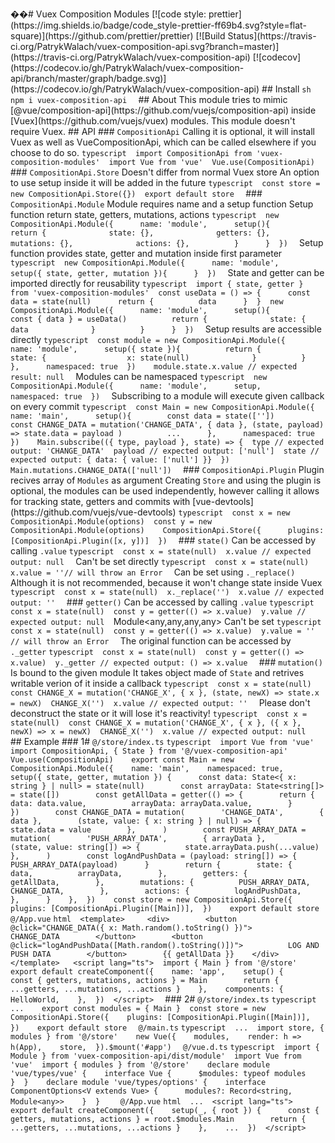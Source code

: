 ��#   V u e x   C o m p o s i t i o n   M o d u l e s  
 [ ! [ c o d e   s t y l e :   p r e t t i e r ] ( h t t p s : / / i m g . s h i e l d s . i o / b a d g e / c o d e _ s t y l e - p r e t t i e r - f f 6 9 b 4 . s v g ? s t y l e = f l a t - s q u a r e ) ] ( h t t p s : / / g i t h u b . c o m / p r e t t i e r / p r e t t i e r )  
 [ ! [ B u i l d   S t a t u s ] ( h t t p s : / / t r a v i s - c i . o r g / P a t r y k W a l a c h / v u e x - c o m p o s i t i o n - a p i . s v g ? b r a n c h = m a s t e r ) ] ( h t t p s : / / t r a v i s - c i . o r g / P a t r y k W a l a c h / v u e x - c o m p o s i t i o n - a p i )  
 [ ! [ c o d e c o v ] ( h t t p s : / / c o d e c o v . i o / g h / P a t r y k W a l a c h / v u e x - c o m p o s i t i o n - a p i / b r a n c h / m a s t e r / g r a p h / b a d g e . s v g ) ] ( h t t p s : / / c o d e c o v . i o / g h / P a t r y k W a l a c h / v u e x - c o m p o s i t i o n - a p i )  
 # #   I n s t a l l    
 ` ` ` s h  
 n p m   i   v u e x - c o m p o s i t i o n - a p i  
 ` ` `  
 # #   A b o u t  
 T h i s   m o d u l e   t r i e s   t o   m i m i c   [ @ v u e / c o m p o s i t i o n - a p i ] ( h t t p s : / / g i t h u b . c o m / v u e j s / c o m p o s i t i o n - a p i )   i n s i d e   [ V u e x ] ( h t t p s : / / g i t h u b . c o m / v u e j s / v u e x )   m o d u l e s .  
 T h i s   m o d u l e   d o e s n ' t   r e q u i r e   V u e x .  
 # #   A P I  
  
 # # #   ` C o m p o s i t i o n A p i `  
 C a l l i n g   i t   i s   o p t i o n a l ,   i t   w i l l   i n s t a l l   V u e x   a s   w e l l   a s   V u e C o m p o s i t i o n A p i ,   w h i c h   c a n   b e   c a l l e d   e l s e w h e r e   i f   y o u   c h o o s e   t o   d o   s o .  
  
 ` ` ` t y p e s c r i p t  
 i m p o r t   C o m p o s i t i o n A p i   f r o m   ' v u e x - c o m p o s i t i o n - m o d u l e s '  
 i m p o r t   V u e   f r o m   ' v u e '  
 V u e . u s e ( C o m p o s i t i o n A p i )  
 ` ` `  
  
 # # #   ` C o m p o s i t i o n A p i . S t o r e `  
 D o e s n ' t   d i f f e r   f r o m   n o r m a l   V u e x   s t o r e  
 A n   o p t i o n   t o   u s e   s e t u p   i n s i d e   i t   w i l l   b e   a d d e d   i n   t h e   f u t u r e  
  
 ` ` ` t y p e s c r i p t  
 c o n s t   s t o r e   =   n e w   C o m p o s i t i o n A p i . S t o r e ( { } )  
 e x p o r t   d e f a u l t   s t o r e  
 ` ` `  
  
 # # #   ` C o m p o s i t i o n A p i . M o d u l e `  
 M o d u l e   r e q u i r e s   n a m e   a n d   a   s e t u p   f u n c t i o n  
  
 S e t u p   f u n c t i o n   r e t u r n   s t a t e ,   g e t t e r s ,   m u t a t i o n s ,   a c t i o n s  
 ` ` ` t y p e s c r i p t  
 n e w   C o m p o s i t i o n A p i . M o d u l e ( {  
         n a m e :   ' m o d u l e ' ,  
         s e t u p ( ) {  
                 r e t u r n   {  
                         s t a t e :   { } ,  
                         g e t t e r s :   { } ,  
                         m u t a t i o n s :   { } ,  
                         a c t i o n s :   { } ,  
                 }  
         }  
 } )  
 ` ` `  
  
 S e t u p   f u n c t i o n   p r o v i d e s   s t a t e ,   g e t t e r   a n d   m u t a t i o n   i n s i d e   f i r s t   p a r a m e t e r  
 ` ` ` t y p e s c r i p t  
 n e w   C o m p o s i t i o n A p i . M o d u l e ( {  
         n a m e :   ' m o d u l e ' ,  
         s e t u p ( {   s t a t e ,   g e t t e r ,   m u t a t i o n   } ) {  
         }  
 } )  
 ` ` `  
  
 S t a t e   a n d   g e t t e r   c a n   b e   i m p o r t e d   d i r e c t l y   f o r   r e u s a b i l i t y  
 ` ` ` t y p e s c r i p t  
 i m p o r t   {   s t a t e ,   g e t t e r   }   f r o m   ' v u e x - c o m p o s i t i o n - m o d u l e s '  
 c o n s t   u s e D a t a   =   ( )   = >   {  
         c o n s t   d a t a   =   s t a t e ( n u l l )  
         r e t u r n   {  
                 d a t a  
         }  
 }  
 n e w   C o m p o s i t i o n A p i . M o d u l e ( {  
         n a m e :   ' m o d u l e ' ,  
         s e t u p ( ) {  
                 c o n s t   {   d a t a   }   =   u s e D a t a ( )  
                 r e t u r n   {  
                         s t a t e :   {  
                                 d a t a  
                         }  
                 }  
         }  
 } )  
 ` ` `  
  
 S e t u p   r e s u l t s   a r e   a c c e s s i b l e   d i r e c t l y  
  
 ` ` ` t y p e s c r i p t  
 c o n s t   m o d u l e   =   n e w   C o m p o s i t i o n A p i . M o d u l e ( {  
         n a m e :   ' m o d u l e ' ,  
         s e t u p ( {   s t a t e   } ) {  
                 r e t u r n   {  
                         s t a t e :   {  
                                 x :   s t a t e ( n u l l )  
                         }  
                 }  
         } ,  
         n a m e s p a c e d :   t r u e  
 } )  
  
 m o d u l e . s t a t e . x . v a l u e   / /   e x p e c t e d   r e s u l t :   n u l l  
 ` ` `  
  
 M o d u l e s   c a n   b e   n a m e s p a c e d  
 ` ` ` t y p e s c r i p t  
 n e w   C o m p o s i t i o n A p i . M o d u l e ( {  
         n a m e :   ' m o d u l e ' ,  
         s e t u p ,  
         n a m e s p a c e d :   t r u e  
 } )  
 ` ` `  
  
 S u b s c r i b i n g   t o   a   m o d u l e   w i l l   e x e c u t e   g i v e n   c a l l b a c k   o n   e v e r y   c o m m i t  
  
 ` ` ` t y p e s c r i p t  
 c o n s t   M a i n   =   n e w   C o m p o s i t i o n A p i . M o d u l e ( {  
         n a m e :   ' m a i n ' ,  
         s e t u p ( ) {  
             c o n s t   d a t a   =   s t a t e ( [ ' ' ] )  
              
             c o n s t   C H A N G E _ D A T A   =   m u t a t i o n ( ' C H A N G E _ D A T A ' ,   {   d a t a   } ,   ( s t a t e ,   p a y l o a d )   = >   s t a t e . d a t a   =   p a y l o a d   )  
  
             . . .  
         } ,  
         n a m e s p a c e d :   t r u e  
 } )  
  
 M a i n . s u b s c r i b e ( ( {   t y p e ,   p a y l o a d   } ,   s t a t e )   = >   {  
 t y p e   / /   e x p e c t e d   o u t p u t :   ' C H A N G E _ D A T A '  
 p a y l o a d   / /   e x p e c t e d   o u t p u t :   [ ' n u l l ' ]  
 s t a t e   / /   e x p e c t e d   o u t p u t :   {   d a t a :   {   v a l u e :   [ ' n u l l ' ]   } }  
 } )  
  
 M a i n . m u t a t i o n s . C H A N G E _ D A T A ( [ ' n u l l ' ] )  
 ` ` `  
  
 # # #   ` C o m p o s i t i o n A p i . P l u g i n `  
 P l u g i n   r e c i v e s   a r r a y   o f   ` M o d u l e s `   a s   a r g u m e n t  
 C r e a t i n g   ` S t o r e `   a n d   u s i n g   t h e   p l u g i n   i s   o p t i o n a l ,   t h e   m o d u l e s   c a n   b e   u s e d   i n d e p e n d e n t l y ,   h o w e v e r   c a l l i n g   i t   a l l o w s   f o r   t r a c k i n g   s t a t e ,   g e t t e r s   a n d   c o m m i t s   w i t h   [ v u e - d e v t o o l s ] ( h t t p s : / / g i t h u b . c o m / v u e j s / v u e - d e v t o o l s )  
  
 ` ` ` t y p e s c r i p t  
 c o n s t   x   =   n e w   C o m p o s i t i o n A p i . M o d u l e ( o p t i o n s )  
 c o n s t   y   =   n e w   C o m p o s i t i o n A p i . M o d u l e ( o p t i o n s )  
  
 C o m p o s i t i o n A p i . S t o r e ( {  
         p l u g i n s :   [ C o m p o s i t i o n A p i . P l u g i n ( [ x ,   y ] ) ]  
 } )  
 ` ` `  
  
 # # #   ` s t a t e ( ) `  
 C a n   b e   a c c e s s e d   b y   c a l l i n g   ` . v a l u e `  
  
 ` ` ` t y p e s c r i p t  
 c o n s t   x   =   s t a t e ( n u l l )  
 x . v a l u e   / /   e x p e c t e d   o u t p u t :   n u l l  
 ` ` `  
  
 C a n ' t   b e   s e t   d i r e c t l y  
  
 ` ` ` t y p e s c r i p t  
 c o n s t   x   =   s t a t e ( n u l l )  
 x . v a l u e   =   ' ' / /   w i l l   t h r o w   a n   E r r o r  
 ` ` `  
  
 C a n   b e   s e t   u s i n g   ` . _ r e p l a c e ( ) `  
  
 A l t h o u g h   i t   i s   n o t   r e c o m m e n d e d ,   b e c a u s e   i t   w o n ' t   c h a n g e   s t a t e   i n s i d e   V u e x  
  
 ` ` ` t y p e s c r i p t  
 c o n s t   x   =   s t a t e ( n u l l )  
 x . _ r e p l a c e ( ' ' )  
 x . v a l u e   / /   e x p e c t e d   o u t p u t :   ' '  
 ` ` `  
  
 # # #   ` g e t t e r ( ) `  
 C a n   b e   a c c e s s e d   b y   c a l l i n g   ` . v a l u e `  
  
 ` ` ` t y p e s c r i p t  
 c o n s t   x   =   s t a t e ( n u l l )  
 c o n s t   y   =   g e t t e r ( ( )   = >   x . v a l u e )  
 y . v a l u e   / /   e x p e c t e d   o u t p u t :   n u l l  
 ` ` ` Module<any,any,any,any> 
  
 C a n ' t   b e   s e t  
 ` ` ` t y p e s c r i p t  
 c o n s t   x   =   s t a t e ( n u l l )  
 c o n s t   y   =   g e t t e r ( ( )   = >   x . v a l u e )  
 y . v a l u e   =   ' '   / /   w i l l   t h r o w   a n   E r r o r  
 ` ` `  
  
 T h e   o r i g i n a l   f u n c t i o n   c a n   b e   a c c e s s e d   b y   ` . _ g e t t e r `  
 ` ` ` t y p e s c r i p t  
 c o n s t   x   =   s t a t e ( n u l l )  
 c o n s t   y   =   g e t t e r ( ( )   = >   x . v a l u e )  
 y . _ g e t t e r   / /   e x p e c t e d   o u t p u t :   ( )   = >   x . v a l u e  
 ` ` `  
  
 # # #   ` m u t a t i o n ( ) `  
 I s   b o u n d   t o   t h e   g i v e n   m o d u l e  
  
 I t   t a k e s   o b j e c t   m a d e   o f   ` S t a t e `   a n d   r e t r i v e s   w r i t a b l e   v e r i o n   o f   i t   i n s i d e   a   c a l l b a c k  
  
 ` ` ` t y p e s c r i p t  
 c o n s t   x   =   s t a t e ( n u l l )  
 c o n s t   C H A N G E _ X   =   m u t a t i o n ( ' C H A N G E _ X ' ,   {   x   } ,   ( s t a t e ,   n e w X )   = >   s t a t e . x   =   n e w X )  
 C H A N G E _ X ( ' ' )  
 x . v a l u e   / /   e x p e c t e d   o u t p u t :   ' '  
 ` ` `  
  
 P l e a s e   d o n ' t   d e c o n s t r u c t   t h e   s t a t e   o r   i t   w i l l   l o s e   i t ' s   r e a c t i v i t y !  
 ` ` ` t y p e s c r i p t  
 c o n s t   x   =   s t a t e ( n u l l )  
 c o n s t   C H A N G E _ X   =   m u t a t i o n ( ' C H A N G E _ X ' ,   {   x   } ,   ( {   x   } ,   n e w X )   = >   x   =   n e w X )  
 C H A N G E _ X ( ' ' )  
 x . v a l u e   / /   e x p e c t e d   o u t p u t :   n u l l  
 ` ` `  
  
 # #   E x a m p l e  
 # # #   1 #  
 ` @ / s t o r e / i n d e x . t s `  
   ` ` ` t y p e s c r i p t  
 i m p o r t   V u e   f r o m   ' v u e '  
  
 i m p o r t   C o m p o s i t i o n A p i ,   {   S t a t e   }   f r o m   ' @ / v u e x - c o m p o s i t i o n - a p i '  
  
 V u e . u s e ( C o m p o s i t i o n A p i )  
  
 e x p o r t   c o n s t   M a i n   =   n e w   C o m p o s i t i o n A p i . M o d u l e ( {  
     n a m e :   ' m a i n ' ,  
     n a m e s p a c e d :   t r u e ,  
     s e t u p ( {   s t a t e ,   g e t t e r ,   m u t a t i o n   } )   {  
         c o n s t   d a t a :   S t a t e < {   x :   s t r i n g   }   |   n u l l >   =   s t a t e ( n u l l )  
  
         c o n s t   a r r a y D a t a :   S t a t e < s t r i n g [ ] >   =   s t a t e ( [ ] )  
  
         c o n s t   g e t A l l D a t a   =   g e t t e r ( ( )   = >   {  
             r e t u r n   {  
                 d a t a :   d a t a . v a l u e ,  
                 a r r a y D a t a :   a r r a y D a t a . v a l u e ,  
             }  
         } )  
  
         c o n s t   C H A N G E _ D A T A   =   m u t a t i o n (  
             ' C H A N G E _ D A T A ' ,  
             {   d a t a   } ,  
             ( s t a t e ,   v a l u e :   {   x :   s t r i n g   }   |   n u l l )   = >   {  
                 s t a t e . d a t a   =   v a l u e  
             } ,  
         )  
  
         c o n s t   P U S H _ A R R A Y _ D A T A   =   m u t a t i o n (  
             ' P U S H _ A R R A Y _ D A T A ' ,  
             {   a r r a y D a t a   } ,  
             ( s t a t e ,   v a l u e :   s t r i n g [ ] )   = >   {  
                 s t a t e . a r r a y D a t a . p u s h ( . . . v a l u e )  
             } ,  
         )  
  
         c o n s t   l o g A n d P u s h D a t a   =   ( p a y l o a d :   s t r i n g [ ] )   = >   {  
             P U S H _ A R R A Y _ D A T A ( p a y l o a d )  
         }  
  
         r e t u r n   {  
             s t a t e :   {  
                 d a t a ,  
                 a r r a y D a t a ,  
             } ,  
             g e t t e r s :   {  
                 g e t A l l D a t a ,  
             } ,  
             m u t a t i o n s :   {  
                 P U S H _ A R R A Y _ D A T A ,  
                 C H A N G E _ D A T A ,  
             } ,  
             a c t i o n s :   {  
                 l o g A n d P u s h D a t a ,  
             } ,  
         }  
     } ,  
 } )  
  
 c o n s t   s t o r e   =   n e w   C o m p o s i t i o n A p i . S t o r e ( {  
     p l u g i n s :   [ C o m p o s i t i o n A p i . P l u g i n ( [ M a i n ] ) ] ,  
 } )  
  
 e x p o r t   d e f a u l t   s t o r e  
 ` ` `  
  
 ` @ / A p p . v u e `  
 ` ` ` h t m l  
 < t e m p l a t e >    
     < d i v >  
             < b u t t o n   @ c l i c k = " C H A N G E _ D A T A ( {   x :   M a t h . r a n d o m ( ) . t o S t r i n g ( )   } ) " >  
                 C H A N G E _ D A T A  
             < / b u t t o n >  
             < b u t t o n   @ c l i c k = " l o g A n d P u s h D a t a ( [ M a t h . r a n d o m ( ) . t o S t r i n g ( ) ] ) " >  
                 L O G   A N D   P U S H   D A T A  
             < / b u t t o n >  
             { {   g e t A l l D a t a   } }  
     < / d i v >  
 < / t e m p l a t e >    
 < s c r i p t   l a n g = " t s " >  
 i m p o r t   {   M a i n   }   f r o m   ' @ / s t o r e '  
  
 e x p o r t   d e f a u l t   c r e a t e C o m p o n e n t ( {  
     n a m e :   ' a p p ' ,  
     s e t u p ( )   {  
         c o n s t   {   g e t t e r s ,   m u t a t i o n s ,   a c t i o n s   }   =   M a i n  
  
         r e t u r n   {   . . . g e t t e r s ,   . . . m u t a t i o n s ,   . . . a c t i o n s   }  
     } ,  
     c o m p o n e n t s :   {  
         H e l l o W o r l d ,  
     } ,  
 } )  
 < / s c r i p t >  
 ` ` `  
  
 # # #   2 #  
  
 ` @ / s t o r e / i n d e x . t s `  
 ` ` ` t y p e s c r i p t  
 . . .  
  
 e x p o r t   c o n s t   m o d u l e s   =   {   M a i n   }  
 c o n s t   s t o r e   =   n e w   C o m p o s i t i o n A p i . S t o r e ( {  
     p l u g i n s :   [ C o m p o s i t i o n A p i . P l u g i n ( [ M a i n ] ) ] ,  
 } )  
  
 e x p o r t   d e f a u l t   s t o r e  
 ` ` `  
  
 ` @ / m a i n . t s `  
 ` ` ` t y p e s c r i p t  
 . . .  
 i m p o r t   s t o r e ,   {   m o d u l e s   }   f r o m   ' @ / s t o r e '  
  
 n e w   V u e ( {  
     m o d u l e s ,  
     r e n d e r :   h   = >   h ( A p p ) ,  
     s t o r e ,  
 } ) . $ m o u n t ( ' # a p p ' )  
 ` ` `  
 ` @ / v u e . d . t s `  
 ` ` ` t y p e s c r i p t  
 i m p o r t   {   M o d u l e   }   f r o m   ' v u e x - c o m p o s i t i o n - a p i / d i s t / m o d u l e '  
 i m p o r t   V u e   f r o m   ' v u e '  
 i m p o r t   {   m o d u l e s   }   f r o m   ' @ / s t o r e '  
  
 d e c l a r e   m o d u l e   ' v u e / t y p e s / v u e '   {  
     i n t e r f a c e   V u e   {  
         $ m o d u l e s :   t y p e o f   m o d u l e s  
     }  
 }  
  
 d e c l a r e   m o d u l e   ' v u e / t y p e s / o p t i o n s '   {  
     i n t e r f a c e   C o m p o n e n t O p t i o n s < V   e x t e n d s   V u e >   {  
         m o d u l e s ? :   R e c o r d < s t r i n g ,   M o d u l e < a n y > >  
     }  
 }  
  
 ` ` `  
  
 ` @ / A p p . v u e `  
 ` ` ` h t m l  
 . . .  
 < s c r i p t   l a n g = " t s " >  
 e x p o r t   d e f a u l t   c r e a t e C o m p o n e n t ( {  
     s e t u p ( _ ,   {   r o o t   } )   {  
         c o n s t   {   g e t t e r s ,   m u t a t i o n s ,   a c t i o n s   }   =   r o o t . $ m o d u l e s . M a i n  
  
         r e t u r n   {   . . . g e t t e r s ,   . . . m u t a t i o n s ,   . . . a c t i o n s   }  
     } ,  
     . . .  
 } )  
 < / s c r i p t >  
 ` ` ` 
